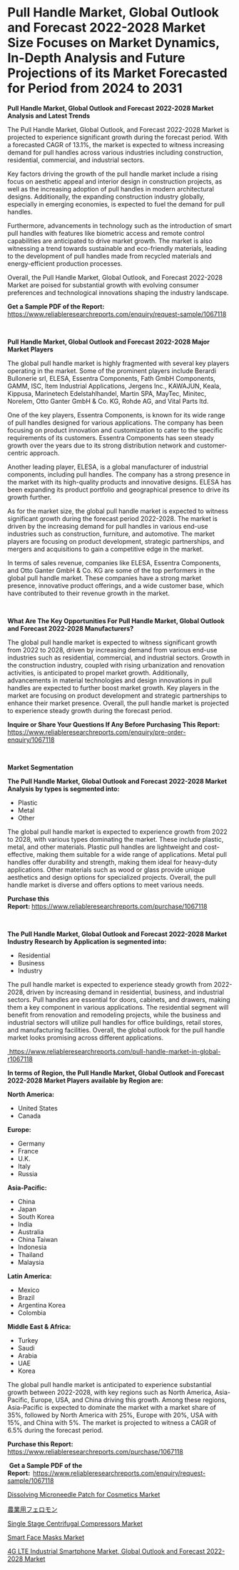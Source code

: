 <p><h1>Pull Handle Market, Global Outlook and Forecast 2022-2028 Market Size Focuses on Market Dynamics, In-Depth Analysis and Future Projections of its Market Forecasted for Period from 2024 to 2031</h1></p><p><strong>Pull Handle Market, Global Outlook and Forecast 2022-2028 Market Analysis and Latest Trends</strong></p>
<p><p>The Pull Handle Market, Global Outlook, and Forecast 2022-2028 Market is projected to experience significant growth during the forecast period. With a forecasted CAGR of 13.1%, the market is expected to witness increasing demand for pull handles across various industries including construction, residential, commercial, and industrial sectors. </p><p>Key factors driving the growth of the pull handle market include a rising focus on aesthetic appeal and interior design in construction projects, as well as the increasing adoption of pull handles in modern architectural designs. Additionally, the expanding construction industry globally, especially in emerging economies, is expected to fuel the demand for pull handles.</p><p>Furthermore, advancements in technology such as the introduction of smart pull handles with features like biometric access and remote control capabilities are anticipated to drive market growth. The market is also witnessing a trend towards sustainable and eco-friendly materials, leading to the development of pull handles made from recycled materials and energy-efficient production processes.</p><p>Overall, the Pull Handle Market, Global Outlook, and Forecast 2022-2028 Market are poised for substantial growth with evolving consumer preferences and technological innovations shaping the industry landscape.</p></p>
<p><strong>Get a Sample PDF of the Report:&nbsp;</strong> <a href="https://www.reliableresearchreports.com/enquiry/request-sample/1067118">https://www.reliableresearchreports.com/enquiry/request-sample/1067118</a></p>
<p>&nbsp;</p>
<p><strong>Pull Handle Market, Global Outlook and Forecast 2022-2028 Major Market Players</strong></p>
<p><p>The global pull handle market is highly fragmented with several key players operating in the market. Some of the prominent players include Berardi Bullonerie srl, ELESA, Essentra Components, Fath GmbH Components, GAMM, ISC, Item Industrial Applications, Jergens Inc., KAWAJUN, Keala, Kippusa, Marinetech Edelstahlhandel, Martin SPA, MayTec, Minitec, Norelem, Otto Ganter GmbH & Co. KG, Rohde AG, and Vital Parts ltd.</p><p>One of the key players, Essentra Components, is known for its wide range of pull handles designed for various applications. The company has been focusing on product innovation and customization to cater to the specific requirements of its customers. Essentra Components has seen steady growth over the years due to its strong distribution network and customer-centric approach.</p><p>Another leading player, ELESA, is a global manufacturer of industrial components, including pull handles. The company has a strong presence in the market with its high-quality products and innovative designs. ELESA has been expanding its product portfolio and geographical presence to drive its growth further.</p><p>As for the market size, the global pull handle market is expected to witness significant growth during the forecast period 2022-2028. The market is driven by the increasing demand for pull handles in various end-use industries such as construction, furniture, and automotive. The market players are focusing on product development, strategic partnerships, and mergers and acquisitions to gain a competitive edge in the market.</p><p>In terms of sales revenue, companies like ELESA, Essentra Components, and Otto Ganter GmbH & Co. KG are some of the top performers in the global pull handle market. These companies have a strong market presence, innovative product offerings, and a wide customer base, which have contributed to their revenue growth in the market.</p></p>
<p>&nbsp;</p>
<p><strong>What Are The Key Opportunities For Pull Handle Market, Global Outlook and Forecast 2022-2028 Manufacturers?</strong></p>
<p><p>The global pull handle market is expected to witness significant growth from 2022 to 2028, driven by increasing demand from various end-use industries such as residential, commercial, and industrial sectors. Growth in the construction industry, coupled with rising urbanization and renovation activities, is anticipated to propel market growth. Additionally, advancements in material technologies and design innovations in pull handles are expected to further boost market growth. Key players in the market are focusing on product development and strategic partnerships to enhance their market presence. Overall, the pull handle market is projected to experience steady growth during the forecast period.</p></p>
<p><strong>Inquire or Share Your Questions If Any Before Purchasing This Report:</strong> <a href="https://www.reliableresearchreports.com/enquiry/pre-order-enquiry/1067118">https://www.reliableresearchreports.com/enquiry/pre-order-enquiry/1067118</a></p>
<p>&nbsp;</p>
<p><strong>Market Segmentation</strong></p>
<p><strong>The Pull Handle Market, Global Outlook and Forecast 2022-2028 Market Analysis by types is segmented into:</strong></p>
<p><ul><li>Plastic</li><li>Metal</li><li>Other</li></ul></p>
<p><p>The global pull handle market is expected to experience growth from 2022 to 2028, with various types dominating the market. These include plastic, metal, and other materials. Plastic pull handles are lightweight and cost-effective, making them suitable for a wide range of applications. Metal pull handles offer durability and strength, making them ideal for heavy-duty applications. Other materials such as wood or glass provide unique aesthetics and design options for specialized projects. Overall, the pull handle market is diverse and offers options to meet various needs.</p></p>
<p><strong>Purchase this Report:&nbsp;</strong><a href="https://www.reliableresearchreports.com/purchase/1067118">https://www.reliableresearchreports.com/purchase/1067118</a></p>
<p>&nbsp;</p>
<p><strong>The Pull Handle Market, Global Outlook and Forecast 2022-2028 Market Industry Research by Application is segmented into:</strong></p>
<p><ul><li>Residential</li><li>Business</li><li>Industry</li></ul></p>
<p><p>The pull handle market is expected to experience steady growth from 2022-2028, driven by increasing demand in residential, business, and industrial sectors. Pull handles are essential for doors, cabinets, and drawers, making them a key component in various applications. The residential segment will benefit from renovation and remodeling projects, while the business and industrial sectors will utilize pull handles for office buildings, retail stores, and manufacturing facilities. Overall, the global outlook for the pull handle market looks promising across different applications.</p></p>
<p><a href="https://www.reliableresearchreports.com/pull-handle-market-in-global-r1067118">&nbsp;https://www.reliableresearchreports.com/pull-handle-market-in-global-r1067118</a></p>
<p><strong>In terms of Region, the Pull Handle Market, Global Outlook and Forecast 2022-2028 Market Players available by Region are:</strong></p>
<p>
    <p> <strong> North America: </strong>
        <ul>
            <li>United States</li>
            <li>Canada</li>
        </ul>
        </p> 
    <p> <strong> Europe: </strong>
        <ul>
            <li>Germany</li>
            <li>France</li>
            <li>U.K.</li>
            <li>Italy</li>
            <li>Russia</li>
        </ul>
        </p> 
    <p> <strong> Asia-Pacific: </strong>
        <ul>
            <li>China</li>
            <li>Japan</li>
            <li>South Korea</li>
            <li>India</li>
            <li>Australia</li>
            <li>China Taiwan</li>
            <li>Indonesia</li>
            <li>Thailand</li>
            <li>Malaysia</li>
        </ul>
        </p> 
    <p> <strong> Latin America: </strong>
        <ul>
            <li>Mexico</li>
            <li>Brazil</li>
            <li>Argentina Korea</li>
            <li>Colombia</li>
        </ul>
        </p> 
    <p> <strong> Middle East & Africa: </strong>
        <ul>
            <li>Turkey</li>
            <li>Saudi</li>
            <li>Arabia</li>
            <li>UAE</li>
            <li>Korea</li>
        </ul>
    </p>
    </p>
<p><p>The global pull handle market is anticipated to experience substantial growth between 2022-2028, with key regions such as North America, Asia-Pacific, Europe, USA, and China driving this growth. Among these regions, Asia-Pacific is expected to dominate the market with a market share of 35%, followed by North America with 25%, Europe with 20%, USA with 15%, and China with 5%. The market is projected to witness a CAGR of 6.5% during the forecast period.</p></p>
<p><strong>Purchase this Report: </strong><a href="https://www.reliableresearchreports.com/purchase/1067118">https://www.reliableresearchreports.com/purchase/1067118</a></p>
<p>&nbsp;<strong>Get a Sample PDF of the Report:&nbsp;&nbsp;</strong><a href="https://www.reliableresearchreports.com/enquiry/request-sample/1067118">https://www.reliableresearchreports.com/enquiry/request-sample/1067118</a></p>
<p><strong></strong></p>
<p><p><a href="https://issuu.com/reportprime-2/docs/dissolving-microneedle-patch-for-cosmetics-market-">Dissolving Microneedle Patch for Cosmetics Market</a></p><p><a href="https://medium.com/@jaremington56/%E8%BE%B2%E6%A5%AD%E3%83%95%E3%82%A7%E3%83%AD%E3%83%A2%E3%83%B3%E5%B8%82%E5%A0%B4%E3%81%AE%E8%A6%8F%E6%A8%A1-cagr-%E3%83%88%E3%83%AC%E3%83%B3%E3%83%89-2024%E5%B9%B4-2030%E5%B9%B4-4f1e1ef7591c">農業用フェロモン</a></p><p><a href="https://www.linkedin.com/pulse/single-stage-centrifugal-compressors-market-exploring-hwwpf">Single Stage Centrifugal Compressors Market</a></p><p><a href="https://issuu.com/reportprime-2/docs/smart-face-masks-market-size-2030.pptx">Smart Face Masks Market</a></p><p><a href="https://github.com/EveKerluke2023/Market-Research-Report-List-1/blob/main/4g-lte-industrial-smartphone-market-global-outlook-and-forecast-2022-2028-market.md">4G LTE Industrial Smartphone Market, Global Outlook and Forecast 2022-2028 Market</a></p></p>